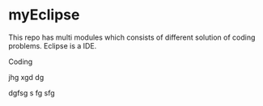 # myEclipse
This repo has multi modules which consists of different solution of coding problems.
Eclipse is a IDE.

Coding

jhg
xgd
dg

dgfsg
s
fg
sfg
